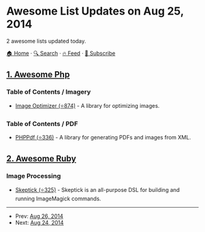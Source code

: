 # Awesome List Updates on Aug 25, 2014

2 awesome lists updated today.

[🏠 Home](/README.md) · [🔍 Search](https://test.trackawesomelist.com/search/) · [🔥 Feed](https://test.trackawesomelist.com/feed.xml) · [📮 Subscribe](https://trackawesomelist.us17.list-manage.com/subscribe?u=d2f0117aa829c83a63ec63c2f&id=36a103854c)



## [1. Awesome Php](/content/ziadoz/awesome-php/README.md)

### Table of Contents / Imagery

*   [Image Optimizer (⭐874)](https://github.com/psliwa/image-optimizer) - A library for optimizing images.

### Table of Contents / PDF

*   [PHPPdf (⭐336)](https://github.com/psliwa/PHPPdf) - A library for generating PDFs and images from XML.

## [2. Awesome Ruby](/content/markets/awesome-ruby/README.md)

### Image Processing

*   [Skeptick (⭐325)](https://github.com/maxim/skeptick) - Skeptick is an all-purpose DSL for building and running ImageMagick commands.

---

- Prev: [Aug 26, 2014](/content/2014/08/26/README.md)
- Next: [Aug 24, 2014](/content/2014/08/24/README.md)